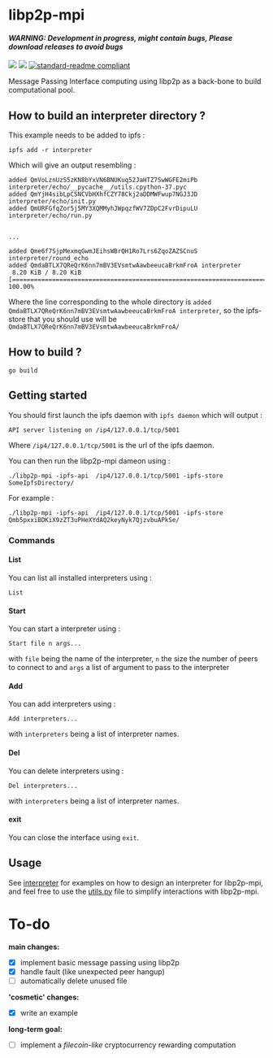 # libp2p-mpi

####  *__WARNING: Development in progress, might contain bugs, Please download releases to avoid bugs__*

[![](https://img.shields.io/badge/project-IPFS-blue.svg?style=flat-square)](https://ipfs.io/)
[![](https://img.shields.io/badge/freenode-%23ipfs-blue.svg?style=flat-square)](http://webchat.freenode.net/?channels=%23ipfs)
[![standard-readme compliant](https://img.shields.io/badge/standard--readme-OK-green.svg?style=flat-square)](https://github.com/RichardLitt/standard-readme)

Message Passing Interface computing using libp2p as a back-bone to build computational pool.

## How to build an interpreter directory ?

This example needs to be added to ipfs :

```
ipfs add -r interpreter
```

Which will give an output resembling :

```
added QmVoLznUzS5zKN8bYxVN6BNUKuq52JaHTZ7SwWGFE2miPb interpreter/echo/__pycache__/utils.cpython-37.pyc
added QmYjH4sibLpCSNCVbHXhfCZY78Ckj2aDDMWFwup7NGJ3JD interpreter/echo/init.py
added QmURFGfqZor5j5MY3XQMMyhJWpqzfWV7ZDpC2FvrDipuLU interpreter/echo/run.py


...

added Qme6f7SjpMexmqGwmJEihsWBrQH1Ro7Lrs6ZqoZAZSCnuS interpreter/round_echo
added QmdaBTLX7QReQrK6nn7mBV3EVsmtwAawbeeucaBrkmFroA interpreter
 8.20 KiB / 8.20 KiB [==========================================================================] 100.00%
 ```

Where the line corresponding to the whole directory is `added QmdaBTLX7QReQrK6nn7mBV3EVsmtwAawbeeucaBrkmFroA interpreter`, so the ipfs-store that you should use will be `QmdaBTLX7QReQrK6nn7mBV3EVsmtwAawbeeucaBrkmFroA/`

## How to build ?

```
go build
```

## Getting started

You should first launch the ipfs daemon with `ipfs daemon` which will output :

```
API server listening on /ip4/127.0.0.1/tcp/5001
```

Where `/ip4/127.0.0.1/tcp/5001` is the url of the ipfs daemon.

You can then run the libp2p-mpi dameon using :

```
./libp2p-mpi -ipfs-api  /ip4/127.0.0.1/tcp/5001 -ipfs-store SomeIpfsDirectory/
```

For example :

```
./libp2p-mpi -ipfs-api  /ip4/127.0.0.1/tcp/5001 -ipfs-store Qmb5pxxiBDKiX9zZT3uPHeXYdAQ2keyNyk7QjzvbuAPkSe/
```

### Commands

#### List

You can list all installed interpreters using :

```
List
```

#### Start

You can start a interpreter using :

```
Start file n args...
```

with `file` being the name of the interpreter, `n` the size the number of peers to connect to and `args` a list of argument to pass to the interpreter

#### Add

You can add interpreters using :

```
Add interpreters...
```

with `interpreters` being a list of interpreter names.

#### Del

You can delete interpreters using :

```
Del interpreters...
```

with `interpreters` being a list of interpreter names.

#### exit

You can close the interface using `exit`.

## Usage

See [interpreter](./interpreter) for examples on how to design an interpreter for libp2p-mpi, and feel free to use the [utils.py](./interpreter/echo/utils.py) file to simplify interactions with libp2p-mpi.

# To-do

__main changes:__

- [x] implement basic message passing using libp2p
- [x] handle fault (like unexpected peer hangup)
- [ ] automatically delete unused file

__'cosmetic' changes:__

- [x] write an example

__long-term goal:__

- [ ] implement a _filecoin-like_ cryptocurrency rewarding computation
